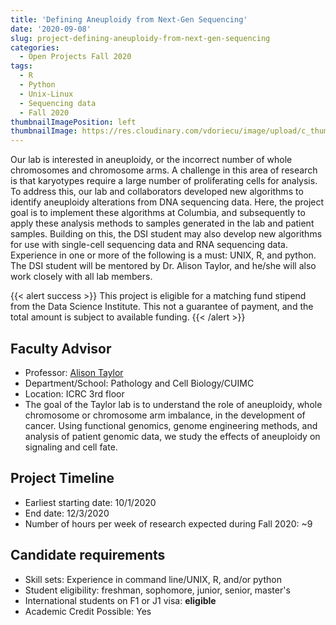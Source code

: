 ```yaml
---
title: 'Defining Aneuploidy from Next-Gen Sequencing'
date: '2020-09-08'
slug: project-defining-aneuploidy-from-next-gen-sequencing
categories:
  - Open Projects Fall 2020
tags:
  - R
  - Python
  - Unix-Linux
  - Sequencing data
  - Fall 2020
thumbnailImagePosition: left
thumbnailImage: https://res.cloudinary.com/vdoriecu/image/upload/c_thumb,w_200,g_face/v1579389866/chromosomes_s30ivl.png
---
```

Our lab is interested in aneuploidy, or the incorrect number of whole chromosomes and chromosome arms. A challenge in this area of research is that karyotypes require a large number of proliferating cells for analysis. To address this, our lab and collaborators developed new algorithms to identify aneuploidy alterations from DNA sequencing data. Here, the project goal is to implement these algorithms at Columbia, and subsequently to apply these analysis methods to samples generated in the lab and patient samples. Building on this, the DSI student may also develop new algorithms for use with single-cell sequencing data and RNA sequencing data. Experience in one or more of the following is a must: UNIX, R, and python. The DSI student will be mentored by Dr. Alison Taylor, and he/she will also work closely with all lab members. 

<!--more-->

{{< alert success >}}
This project is eligible for a matching fund stipend from the Data Science Institute. This not a guarantee of payment, and the total amount is subject to available funding.
{{< /alert >}}

## Faculty Advisor
+ Professor: [Alison Taylor](https://cancer.columbia.edu/taylor-lab)
+ Department/School: Pathology and Cell Biology/CUIMC
+ Location: ICRC 3rd floor
+ The goal of the Taylor lab is to understand the role of aneuploidy, whole chromosome or chromosome arm imbalance, in the development of cancer. Using functional genomics, genome engineering methods, and analysis of patient genomic data, we study the effects of aneuploidy on signaling and cell fate.

## Project Timeline
+ Earliest starting date: 10/1/2020
+ End date: 12/3/2020
+ Number of hours per week of research expected during Fall 2020: ~9

## Candidate requirements
+ Skill sets: Experience in command line/UNIX, R, and/or python
+ Student eligibility: freshman, sophomore, junior, senior, master's
+ International students on F1 or J1 visa: **eligible**
+ Academic Credit Possible: Yes

